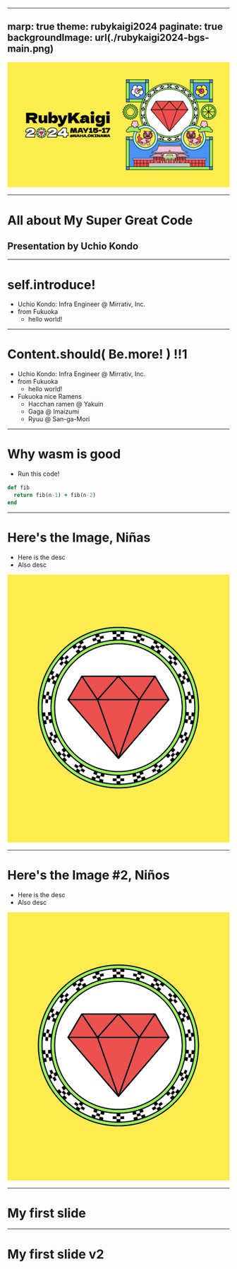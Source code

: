 ----
marp: true
theme: rubykaigi2024
paginate: true
backgroundImage: url(./rubykaigi2024-bgs-main.png)
----

![bg](./rubykaigi2024-bgs.png)

----
<!--
_class: title
_backgroundImage: url(./rubykaigi2024-bgs-title.png)
-->

# All about My Super Great Code

## Presentation by Uchio Kondo

----
<!--
_class: normal
-->

# self.introduce!

- Uchio Kondo: Infra Engineer @ Mirrativ, Inc.
- from Fukuoka
  - hello world!

----
<!--
_class: normal
-->

# Content.should( Be.more! ) !!1

- Uchio Kondo: Infra Engineer @ Mirrativ, Inc.
- from Fukuoka
  - hello world!
- Fukuoka nice Ramens
  - Hacchan ramen @ Yakuin
  - Gaga @ Imaizumi
  - Ryuu @ San-ga-Mori

----
<!--
_class: normal
-->

# Why wasm is good

* Run this code!

```ruby
def fib
  return fib(n-1) + fib(n-2)
end
```

----
<!--
_class: normal
-->

# Here's the Image, Niñas

- Here is the desc
- Also desc

![w:400](./dummy-image.png)

----
<!--
_class: normal
-->

# Here's the Image #2, Niños

- Here is the desc
- Also desc

![w:600 h:360](./dummy-image.png)

----
<!--
_class: hero
_backgroundImage: url(./rubykaigi2024-bgs-whiteback.png)
-->

# My first slide

----
<!--
_class: hero
_backgroundImage: url(./rubykaigi2024-bgs-yellowback.png)
-->

# My first slide v2
